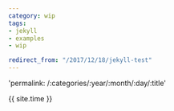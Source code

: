 ```yaml
---
category: wip
tags:
- jekyll
- examples
- wip

redirect_from: "/2017/12/18/jekyll-test"
---
```


'permalink: /:categories/:year/:month/:day/:title'

{{ site.time }}

